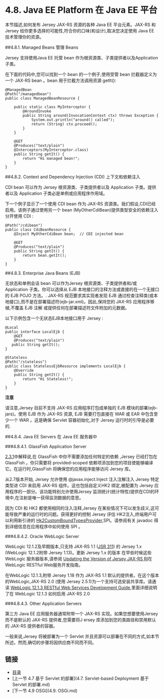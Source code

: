 4.8. Java EE Platform 在 Java EE 平台
========================

本节描述,如何发布 Jersey JAX-RS 资源的各种 Java EE 平台元素。JAX-RS 和 Jersey 给你更多选择的可能性,符合你的口味(和设计),取决您决定使用 Java EE 技术管理你的资源。

##4.8.1. Managed Beans 管理 Beans

Jersey 支持使用Java EE 托管 bean 作为根资源类、子类提供者以及Application 子类。

在下面的代码中,您可以找到一个 bean 的一个例子,使用受管 bean 拦截器定义为一个 JAX-RS bean 。bean 用于拦截方法调用资源 getIt():

	@ManagedBean
	@Path("/managedbean")
	public class ManagedBeanResource {
	 
	    public static class MyInterceptor {
	        @AroundInvoke
	        public String around(InvocationContext ctx) throws Exception {
	            System.out.println("around() called");
	            return (String) ctx.proceed();
	        }
	    }
	 
	    @GET
	    @Produces("text/plain")
	    @Interceptors(MyInterceptor.class)
	    public String getIt() {
	        return "Hi managed bean!";
	    }
	}

##4.8.2. Context and Dependency Injection (CDI) 上下文和依赖注入

CDI bean 可以作为 Jersey 根资源类、子类提供者以及 Application 子类。提供者以及 Application 子类必是单例或应用程序作用域。

下一个例子显示了一个使用 CDI bean 作为 JAX-RS 资源类。我们假设,CDI已经启用。该例子通过使用另一个 bean (MyOtherCdiBean)提供类型安全的依赖注入分开使用 CDI :

	@Path("/cdibean")
	public class CdiBeanResource {
	    @Inject MyOtherCdiBean bean;  // CDI injected bean
	 
	    @GET
	    @Produces("text/plain")
	    public String getIt() {
	        return bean.getIt();
	    }
	}

##4.8.3. Enterprise Java Beans (EJB)

无状态和单例会话 bean 可以作为Jersey 根资源类、子类提供者和/或Application 子类。你可以选择从 EJB 本地接口的注释方法或直接的在一个无接口的 EJB POJO 方法。. JAX-RS 规范要求其实现者发现 EJB 通过检查注释类(或本地接口),而不是在部署描述符(ejb-jar.xml)。因此,保持您的  JAX-RS 应用程序移植,不覆盖 EJB 注解 或提供任何在部署描述符文件附加的元数据。

以下示例包含一个无状态EJB本地接口用于 Jersey :

	@Local
	public interface LocalEjb {
	    @GET
	    @Produces("text/plain")
	   public String getIt();
	}
	 
	@Stateless
	@Path("/stateless")
	public class StatelessEjbResource implements LocalEjb {
	    @Override
	    public String getIt() {
	        return "Hi Stateless!";
	    }
	}

**注意**

请注意,Jersey 目前不支持 JAX-RS 应用程序打包成单独的 EJB 模块的部署(ejb-jars)。使用 EJB 作为 JAX-RS 资源, EJB 需要打包直接在 WAR 或 EAR 中包含至少一个 WAR 。这是确保 Servlet 容器初始化,对于 Jersey 运行时的引导是必要的.

##4.8.4. Java EE Servers 在 Java EE 服务器中

###4.8.4.1. GlassFish Application Server

[2.3.1](https://jersey.java.net/documentation/latest/user-guide.html#servlet-app-glassfish)中解释说,在 GlassFish 中你不需要添加任何特定的依赖 ,Jersey 已经打包在 GlassFish 。你只需要将 provided-scoped 依赖项添加到您的项目使能够编译它。在运行时,GlassFish 将确保您的应用程序能够访问 Jersey 库。

从2.7版本开始, Jersey 允许使用  @javax.inject.Inject 注入注解注入 Jersey 特定类型进 CDI 来启用 JAX-RS 组件。这也包括自定义HK2 绑定,被配置为 Jersey 应用程序的一部分。该功能特别允许使用Jersey 监测统计(统计特性)提供在CDI的环境中,在注射是唯一获得监测数据的意思。

因为 CDI 和 HK2 都使用相同的注入注释,Jersey 在某些情况下可以发生歧义,这可能导致严重的运行时的问题。获得更好的控制 Jersey 评估 HK2注入,终端用户可以利用新引进的 [Hk2CustomBoundTypesProvider](https://jersey.java.net/apidocs/2.13/jersey/org/glassfish/jersey/gf/cdi/spi/Hk2CustomBoundTypesProvider.html),SPI。请参阅有关 javadoc 得到详细信息在应用程序中如何使用 SPI 。

###4.8.4.2. Oracle WebLogic Server

WebLogic 12.1.2及早期版本,只支持 JAX-RS 1.1 ([JSR 311](http://jcp.org/en/jsr/detail?id=311)) 的 Jersey 1.x (WebLogic 12.1.2附带 Jersey 1.13)。更新  Jersey 1.x 的版本 在早些时候这些 WebLogic 服务器版本,请参阅 [Updating the Version of Jersey JAX-RS RI](http://docs.oracle.com/middleware/1212/wls/RESTF/version-restful-service.htm)在WebLogic RESTful Web服务开发指南。

在WebLogic 12.1.3,附带 Jersey 1.18 作为  JAX-RS 1.1 默认的提供者。在这个版本的WebLogic,JAX-RS 2.0 (使用 Jersey 2.5.1)为一个支持可选安装共享库。请通读 [WebLogic 12.1.3 RESTful Web Services Development Guide](http://docs.oracle.com/middleware/1213/wls/RESTF/use-jersey20-ri.htm#RESTF290),里面详细说明了在 WebLogic 12.1.3 如何启用 JAX-RS 2.0  

###4.8.4.3. Other Application Servers

第三方 Java EE 应用服务器通常附带一个 JAX-RS 实现。如果您想要使用Jersey 而不是默认的 JAX-RS 提供者,您需要将J ersey 库添加到您的类路径和禁用默认的 JAX-RS 提供者的容器。

一般来说,Jersey 将被部署为一个 Servlet 并且资源可以部署在不同的方式,如本节所述。然而,确切的步骤将因供应商不同而不同。

## 链接
* [目录](../目录.md)
* [上一节 4.7 基于 Servlet 的部署](4.7. Servlet-based Deployment 基于 Servlet 的部署.md)
* [下一节 4.9 OSGi](4.9. OSGi.md)